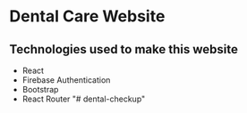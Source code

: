 # Dental Care Website

## Technologies used to make this website
* React
* Firebase Authentication
* Bootstrap
* React Router
"# dental-checkup" 
